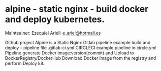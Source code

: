 # alpine - static nginx - build docker and deploy kubernetes.

Mainteainer: Ezequiel Arielli e_ariel@hotmail.es

Github project Alpine is a Static Nginx
Gitlab pipeline example build and deploy - pipeline file .gitlab-ci.yml
CIRCLECI example pipeline in circle.yml
Pipeline generate Docker image:version(commit) and Upload to DockerRegistry/DockerHub
Download Docker Image from the registry and perform Deploy k8.
